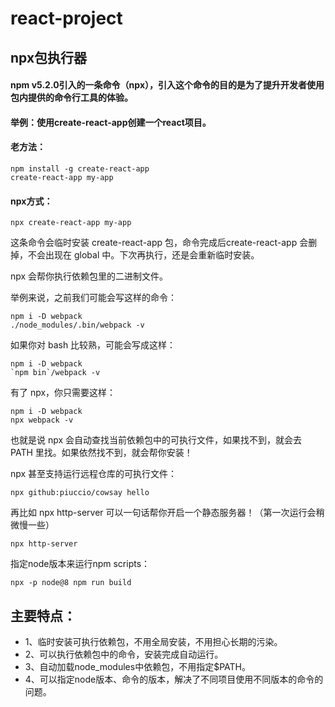 # react-project

## npx包执行器

#### npm v5.2.0引入的一条命令（npx），引入这个命令的目的是为了提升开发者使用包内提供的命令行工具的体验。

#### 举例：使用create-react-app创建一个react项目。

#### 老方法：
```
npm install -g create-react-app
create-react-app my-app
```
#### npx方式：
```
npx create-react-app my-app
```
这条命令会临时安装 create-react-app 包，命令完成后create-react-app 会删掉，不会出现在 global 中。下次再执行，还是会重新临时安装。

npx 会帮你执行依赖包里的二进制文件。

举例来说，之前我们可能会写这样的命令：
```
npm i -D webpack
./node_modules/.bin/webpack -v
```
如果你对 bash 比较熟，可能会写成这样：
```
npm i -D webpack
`npm bin`/webpack -v
```
有了 npx，你只需要这样：
```
npm i -D webpack
npx webpack -v
```
也就是说 npx 会自动查找当前依赖包中的可执行文件，如果找不到，就会去 PATH 里找。如果依然找不到，就会帮你安装！

npx 甚至支持运行远程仓库的可执行文件：
```
npx github:piuccio/cowsay hello
```
再比如 npx http-server 可以一句话帮你开启一个静态服务器！（第一次运行会稍微慢一些）
```
npx http-server
```
指定node版本来运行npm scripts：
```
npx -p node@8 npm run build
```
## 主要特点：
- 1、临时安装可执行依赖包，不用全局安装，不用担心长期的污染。
- 2、可以执行依赖包中的命令，安装完成自动运行。
- 3、自动加载node_modules中依赖包，不用指定$PATH。
- 4、可以指定node版本、命令的版本，解决了不同项目使用不同版本的命令的问题。

